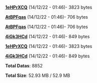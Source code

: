 [**1eHPrXCQ**](/data/1eHPrXCQ.txt) (14/12/22 - 01:46)- 3823 bytes

[**AtBPFqas**](/data/AtBPFqas.txt) (14/12/22 - 01:46)- 706 bytes

[**AtBPFqas**](/data/AtBPFqas.txt) (14/12/22 - 01:46)- 706 bytes

[**4iGk3HCd**](/data/4iGk3HCd.txt) (14/12/22 - 01:46)- 849 bytes

[**1eHPrXCQ**](/data/1eHPrXCQ.txt) (14/12/22 - 01:46)- 3823 bytes

[**4iGk3HCd**](/data/4iGk3HCd.txt) (14/12/22 - 01:46)- 849 bytes

**Total Datas**: 8852

**Total Size**: 52.93 MB / 52.9 MB